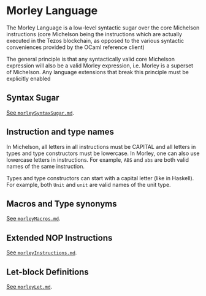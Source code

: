 # Morley Language

The Morley Language is a low-level syntactic sugar over the core Michelson
instructions (core Michelson being the instructions which are actually executed
in the Tezos blockchain, as opposed to the various syntactic conveniences
provided by the OCaml reference client)

The general principle is that any syntactically valid core Michelson expression
will also be a valid Morley expression, i.e. Morley is a superset of
Michelson. Any language extensions that break this principle must be explicitly
enabled

## Syntax Sugar

[See `morleySyntaxSugar.md`](./morleySyntaxSugar.md).

## Instruction and type names

In Michelson, all letters in all instructions must be CAPITAL and all letters in types and type constructors must be lowercase.
In Morley, one can also use lowercase letters in instructions.
For example, `ABS` and `abs` are both valid names of the same instruction.

Types and type constructors can start with a capital letter (like in Haskell).
For example, both `Unit` and `unit` are valid names of the unit type.

## Macros and Type synonyms

[See `morleyMacros.md`](./morleyMacros.md).

## Extended NOP Instructions

[See `morleyInstructions.md`](./morleyInstructions.md).

## Let-block Definitions

[See `morleyLet.md`](./morleyLet.md).
